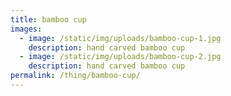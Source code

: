 ```yaml
---
title: bamboo cup
images:
  - image: /static/img/uploads/bamboo-cup-1.jpg
    description: hand carved bamboo cup
  - image: /static/img/uploads/bamboo-cup-2.jpg
    description: hand carved bamboo cup
permalink: /thing/bamboo-cup/
---
```

